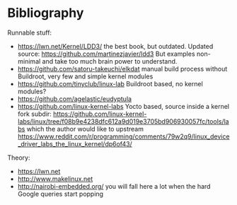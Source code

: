 # Bibliography

Runnable stuff:

- <https://lwn.net/Kernel/LDD3/> the best book, but outdated. Updated source: <https://github.com/martinezjavier/ldd3> But examples non-minimal and take too much brain power to understand.
- <https://github.com/satoru-takeuchi/elkdat> manual build process without Buildroot, very few and simple kernel modules
- <https://github.com/tinyclub/linux-lab> Buildroot based, no kernel modules?
- <https://github.com/agelastic/eudyptula>
- <https://github.com/linux-kernel-labs> Yocto based, source inside a kernel fork subdir: <https://github.com/linux-kernel-labs/linux/tree/f08b9e4238dfc612a9d019e3705bd906930057fc/tools/labs> which the author would like to upstream <https://www.reddit.com/r/programming/comments/79w2q9/linux_device_driver_labs_the_linux_kernel/dp6of43/>

Theory:

- <https://lwn.net>
- <http://www.makelinux.net>
- <http://nairobi-embedded.org/> you will fall here a lot when the hard Google queries start popping
